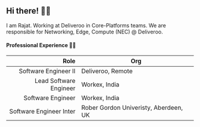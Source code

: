 ## Hi there! 👋🏻

I am Rajat. Working at Deliveroo in Core-Platforms teams. We are responsible for Networking, Edge, Compute (NEC) @ Deliveroo.


#### Professional Experience 👨‍💻

| Role                      | Org                                    |
|--------------------------:|----------------------------------------|
| Software Engineer II      | Deliveroo, Remote                      |
| Lead Software Engineer    | Workex, India                          |
| Software Engineer         | Workex, India                          |
| Software Engineer Inter   | Rober Gordon Univeristy, Aberdeen, UK  |

